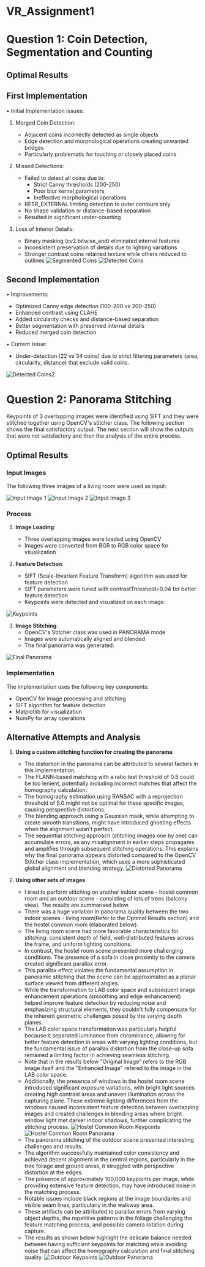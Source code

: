 # VR_Assignment1

# Question 1: Coin Detection, Segmentation and Counting

## Optimal Results

## First Implementation

• Initial Implementation Issues:

1. Merged Coin Detection:
   - Adjacent coins incorrectly detected as single objects
   - Edge detection and morphological operations creating unwanted bridges
   - Particularly problematic for touching or closely placed coins

2. Missed Detections:
   - Failed to detect all coins due to:
     * Strict Canny thresholds (200-250)
     * Poor blur kernel parameters
     * Ineffective morphological operations
   - RETR_EXTERNAL limiting detection to outer contours only
   - No shape validation or distance-based separation
   - Resulted in significant under-counting

3. Loss of Interior Details:
   - Binary masking (cv2.bitwise_and) eliminated internal features
   - Inconsistent preservation of details due to lighting variations
   - Stronger contrast coins retained texture while others reduced to outlines
  ![Segmented Coins](Results/Segmented_Coins_Suboptimal.png)
  ![Detected Coins](Results/Detected_Coins_Suboptimal.png)

  ## Second Implementation
  • Improvements:
  - Optimized Canny edge detection (100-200 vs 200-250)
  - Enhanced contrast using CLAHE
  - Added circularity checks and distance-based separation
  - Better segmentation with preserved internal details
  - Reduced merged coin detection

  • Current Issue:
  - Under-detection (22 vs 34 coins) due to strict filtering parameters (area, circularity, distance) that exclude valid coins.

  ![Detected Coins2](Results/Detected_Coins_Suboptimal_1.png)
  
  

# Question 2: Panorama Stitching

Keypoints of 3 overlapping images were identified using SIFT and they were stitched together using OpenCV's stitcher class. The following section shows the final satisfactory output. The next section will show the outputs that were not satisfactory and then the analysis of the entire process. 

## Optimal Results
### Input Images

The following three images of a living room were used as input:

![Input Image 1](Input_Images/Pan_Living_Room1.jpg)
![Input Image 2](Input_Images/Pan_Living_Room2.jpg)
![Input Image 3](Input_Images/Pan_Living_Room3.jpg)

### Process

1. **Image Loading**: 
   - Three overlapping images were loaded using OpenCV
   - Images were converted from BGR to RGB color space for visualization

2. **Feature Detection**:
   - SIFT (Scale-Invariant Feature Transform) algorithm was used for feature detection
   - SIFT parameters were tuned with contrastThreshold=0.04 for better feature detection
   - Keypoints were detected and visualized on each image:

![Keypoints](Results/Pan_Living_Room_Keypoints.png)

3. **Image Stitching**:
   - OpenCV's Stitcher class was used in PANORAMA mode
   - Images were automatically aligned and blended
   - The final panorama was generated:

![Final Panorama](Results/Pan_Living_Room_Final.png)

### Implementation

The implementation uses the following key components:
- OpenCV for image processing and stitching
- SIFT algorithm for feature detection
- Matplotlib for visualization
- NumPy for array operations

## Alternative Attempts and Analysis

1. **Using a custom stitching function for creating the panorama**
   - The distortion in the panorama can be attributed to several factors in this implementation.
   - The FLANN-based matching with a ratio test threshold of 0.8 could be too lenient, potentially including incorrect matches that affect the homography calculation.
   - The homography estimation using RANSAC with a reprojection threshold of 5.0 might not be optimal for these specific images, causing perspective distortions.
   - The blending approach using a Gaussian mask, while attempting to create smooth transitions, might have introduced ghosting effects when the alignment wasn't perfect.
   - The sequential stitching approach (stitching images one by one) can accumulate errors, as any misalignment in earlier steps propagates and amplifies through subsequent stitching operations. This explains why the final panorama appears distorted compared to the OpenCV Stitcher class implementation, which uses a more sophisticated global alignment and blending strategy.
![Distorted Panorama](Results/Pan_Living_Room_distorted.png)

2. **Using other sets of images**
   - I tried to perform stitching on another indoor scene - hostel common room and an outdoor scene - consisting of lots of trees (balcony view). The results are summarised below.
   - There was a huge variation in panorama quality between the two indoor scenes - living room(Refer to the Optimal Results section) and the hostel common room (elaborated below).
   -  The living room scene had more favorable characteristics for stitching: consistent depth of field, well-distributed features across the frame, and uniform lighting conditions.
   -  In contrast, the hostel room scene presented more challenging conditions. The presence of a sofa in close proximity to the camera created significant parallax error.
   -  This parallax effect violates the fundamental assumption in panoramic stitching that the scene can be approximated as a planar surface viewed from different angles.
   -  While the transformation to LAB color space and subsequent image enhancement operations (smoothing and edge enhancement) helped improve feature detection by reducing noise and emphasizing structural elements, they couldn't fully compensate for the inherent geometric challenges posed by the varying depth planes.
   -  The LAB color space transformation was particularly helpful because it separated luminance from chrominance, allowing for better feature detection in areas with varying lighting conditions, but the fundamental issue of parallax distortion from the close-up sofa remained a limiting factor in achieving seamless stitching.
   -  Note that in the results below "Original Image" refers to the RGB image itself and the "Enhanced Image" refered to the image in the LAB color space.
   -  Additionally, the presence of windows in the hostel room scene introduced significant exposure variations, with bright light sources creating high contrast areas and uneven illumination across the capturing plane. These extreme lighting differences from the windows caused inconsistent feature detection between overlapping images and created challenges in blending areas where bright window light met darker indoor shadows, further complicating the stitching process.
   ![Hostel Common Room Keypoints](Results/Hostel_Common_Room_Keypoints.png)
   ![Hostel Common Room Panorama](Results/Pan_Hostel_Common_Room.png)
   - The panorama stitching of the outdoor scene presented interesting challenges and results.
   -  The algorithm successfully maintained color consistency and achieved decent alignment in the central regions, particularly in the tree foliage and ground areas, it struggled with perspective distortion at the edges.
   -  The presence of approximately 100,000 keypoints per image, while providing extensive feature detection, may have introduced noise in the matching process.
   -   Notable issues include black regions at the image boundaries and visible seam lines, particularly in the walkway area.
   -   These artifacts can be attributed to parallax errors from varying object depths, the repetitive patterns in the foliage challenging the feature matching process, and possible camera rotation during capture.
   -   The results as shown below highlight the delicate balance needed between having sufficient keypoints for matching while avoiding noise that can affect the homography calculation and final stitching quality.
   ![Outdoor Keypoints](Results/Outdoor_Keypoints.png)
   ![Outdoor Panorama](Results/Outdoor_Panorama.png)


